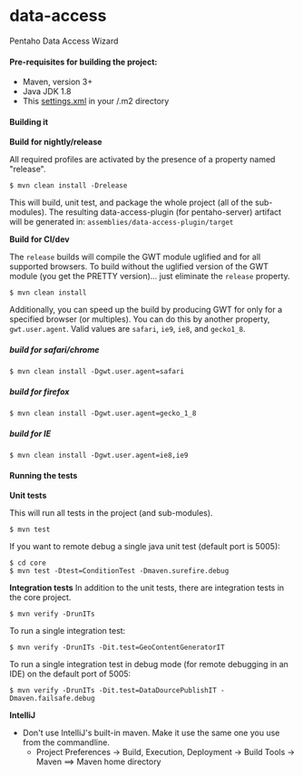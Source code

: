 # data-access #
Pentaho Data Access Wizard

#### Pre-requisites for building the project:
* Maven, version 3+
* Java JDK 1.8
* This [settings.xml](https://bintray.com/pentaho/public-maven/download_file?file_path=settings.xml) in your <user-home>/.m2 directory

#### Building it

__Build for nightly/release__

All required profiles are activated by the presence of a property named "release".

```
$ mvn clean install -Drelease
```

This will build, unit test, and package the whole project (all of the sub-modules). The resulting data-access-plugin (for pentaho-server)
artifact will be generated in: ```assemblies/data-access-plugin/target```

__Build for CI/dev__

The `release` builds will compile the GWT module uglified and for all supported browsers.
To build without the uglified version of the GWT module (you get the PRETTY version)... just eliminate the `release` property.

```
$ mvn clean install
```

Additionally, you can speed up the build by producing GWT for only for a specified browser (or multiples).
You can do this by another property, `gwt.user.agent`. Valid values are `safari`, `ie9`, `ie8`, and `gecko1_8`.

##### build for safari/chrome
```
$ mvn clean install -Dgwt.user.agent=safari
```
##### build for firefox
```
$ mvn clean install -Dgwt.user.agent=gecko_1_8
```
##### build for IE
```
$ mvn clean install -Dgwt.user.agent=ie8,ie9
```


#### Running the tests

__Unit tests__

This will run all tests in the project (and sub-modules).
```
$ mvn test
```

If you want to remote debug a single java unit test (default port is 5005):
```
$ cd core
$ mvn test -Dtest=ConditionTest -Dmaven.surefire.debug
```

__Integration tests__
In addition to the unit tests, there are integration tests in the core project.
```
$ mvn verify -DrunITs
```

To run a single integration test:
```
$ mvn verify -DrunITs -Dit.test=GeoContentGeneratorIT
```

To run a single integration test in debug mode (for remote debugging in an IDE) on the default port of 5005:
```
$ mvn verify -DrunITs -Dit.test=DataDourcePublishIT -Dmaven.failsafe.debug
```

__IntelliJ__

* Don't use IntelliJ's built-in maven. Make it use the same one you use from the commandline.
  * Project Preferences -> Build, Execution, Deployment -> Build Tools -> Maven ==> Maven home directory
